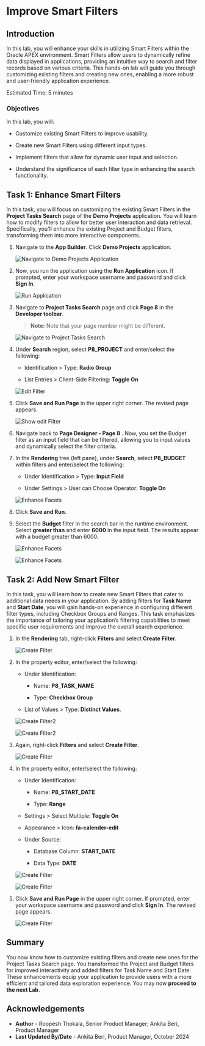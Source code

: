 # Improve Smart Filters

## Introduction

In this lab, you will enhance your skills in utilizing Smart Filters within the Oracle APEX environment. Smart Filters allow users to dynamically refine data displayed in applications, providing an intuitive way to search and filter records based on various criteria. This hands-on lab will guide you through customizing existing filters and creating new ones, enabling a more robust and user-friendly application experience.

Estimated Time: 5 minutes

### Objectives

In this lab, you will:

- Customize existing Smart Filters to improve usability.

- Create new Smart Filters using different input types.

- Implement filters that allow for dynamic user input and selection.

- Understand the significance of each filter type in enhancing the search functionality.

## Task 1: Enhance Smart Filters

In this task, you will focus on customizing the existing Smart Filters in the **Project Tasks Search** page of the **Demo Projects** application. You will learn how to modify filters to allow for better user interaction and data retrieval. Specifically, you'll enhance the existing Project and Budget filters, transforming them into more interactive components.

1. Navigate to the **App Builder**. Click **Demo Projects** application.

    ![Navigate to Demo Projects Application](./images/select-projects-app.png " ")

2. Now, you run the application using the **Run Application** icon. If prompted, enter your workspace username and password and click **Sign In**.

    ![Run Application](images/run-application01.png " ")

3. Navigate to **Project Tasks Search** page and click **Page 8** in the **Developer toolbar**.

    > **Note:** Note that your page number might be different.

    ![Navigate to Project Tasks Search](images/navigate-to-page.png " ")

4. Under **Search** region, select **P8\_PROJECT** and enter/select the following:

    - Identification > Type: **Radio Group**

    - List Entries > Client-Side Filtering: **Toggle On**

    ![Edit Filter](images/edit-filter1.png " ")

5. Click **Save and Run Page** in the upper right corner.
The revised page appears.

    ![Show edit Filter](images/show-edit-filter.png " ")

6. Navigate back to **Page Designer - Page 8** . Now, you set the Budget filter as an input field that can be filtered, allowing you to input values and dynamically select the filter criteria.

7. In the **Rendering** tree (left pane), under **Search**, select **P8\_BUDGET** within filters and enter/select the following:

    - Under Identification > Type: **Input Field**

    - Under Settings > User can Choose Operator: **Toggle On**

    ![Enhance Facets](./images/enhance-facet1.png " ")

8. Click **Save and Run**.

9. Select the **Budget** filter in the search bar in the runtime environment. Select **greater than** and enter **6000** in the input field. The results appear with a budget greater than 6000.

    ![Enhance Facets](./images/enhance-facet.png " ")

    ![Enhance Facets](./images/enhance-facet3.png " ")

## Task 2: Add New Smart Filter

In this task, you will learn how to create new Smart Filters that cater to additional data needs in your application. By adding filters for **Task Name** and **Start Date**, you will gain hands-on experience in configuring different filter types, including Checkbox Groups and Ranges. This task emphasizes the importance of tailoring your application’s filtering capabilities to meet specific user requirements and improve the overall search experience.

1. In the **Rendering** tab, right-click **Filters** and select **Create Filter**.

    ![Create Filter](images/create-filter.png " ")

2. In the property editor, enter/select the following:

    - Under Identification:

        - Name: **P8\_TASK_NAME**

        - Type: **Checkbox Group**

    - List of Values > Type: **Distinct Values**.

    ![Create Filter2](images/create-filter10.png " ")

    ![Create Filter2](images/task-name1.png " ")

3. Again, right-click **Filters** and select **Create Filter**.

    ![Create Filter](images/create-filter02.png " ")

4. In the property editor, enter/select the following:

    - Under Identification:

        - Name: **P8\_START\_DATE**

        - Type: **Range**

    - Settings > Select Multiple: **Toggle On**

    - Appearance > Icon: **fa-calender-edit**

    - Under Source:

        - Database Column: **START_DATE**

        - Data Type: **DATE**

    ![Create Filter](images/create-filter04.png " ")

    ![Create Filter](images/create-filter03.png " ")

5. Click **Save and Run Page** in the upper right corner. If prompted, enter your workspace username and password and click **Sign In**. The revised page appears.

    ![Create Filter](images/start-date.png " ")

## Summary

You now know how to customize existing filters and create new ones for the Project Tasks Search page. You transformed the Project and Budget filters for improved interactivity and added filters for Task Name and Start Date. These enhancements equip your application to provide users with a more efficient and tailored data exploration experience. You may now **proceed to the next Lab**.

## Acknowledgements

- **Author** - Roopesh Thokala, Senior Product Manager; Ankita Beri, Product Manager
- **Last Updated By/Date** - Ankita Beri, Product Manager, October 2024
